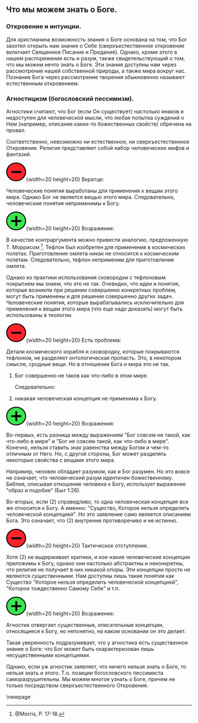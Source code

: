 ## Что мы можем знать о Боге.

### Откровение и интуиции.

Для христианина возможность знания о Боге основана на том, что Бог захотел открыть нам знание о Себе (сверхъестественное откровение включает Священное Писание и Предание). Однако, кроме этого в нашем распоряжении есть и разум, также свидетельствующий о том, что мы можем нечто знать о Боге. Эти знания доступны нам через рассмотрение нашей собственной природы, а также мира вокруг нас. Познание Бога через рассмотрение творения обыкновенно называют естественным откровением.

### Агностицизм (богословский пессимизм).

Агностики считают, что Бог (если Он существует) настолько инаков и недоступен для человеческой мысли, что любая попытка суждений о Нем (например, описание каких-то божественных свойств) обречена на провал.

Соответственно, невозможно ни естественное, ни сверхъестественное Откровение. Религия представляет собой набор человеческих мифов и фантазий.

![](../image/a_letter03.png){width=20 height=20} Вкратце: 

Человеческие понятия выработаны для применения к вещам этого мира. Однако Бог не является вещью этого мира. Следовательно, человеческие понятия неприменимы к Богу.

![](../image/cross05.png){width=20 height=20} Возражение:

В качестве контраргумента можно привести аналогию, предложенную Т. Моррисом [^gc001]. Тефлон был изобретен для применения в космических полетах. Приготовление омлета никак не относится к космическим полетам. Следовательно, тефлон неприменим для приготовления омлета. 

Однако из практики использования сковородки с тефлоновым покрытием мы знаем, что это не так. Очевидно, что идеи и понятия, которые возникли при решении совершенно конкретных проблем, могут быть применены и для решения совершенно других задач. Человеческие понятия, которые вырабатывались исключительно для применения к вещам этого мира (что еще надо доказать) могут быть использованы в теологии.

![](../image/a_letter03.png){width=20 height=20} Есть проблема:

Детали космического корабля и сковородку, которые покрываются тефлоном, не разделяет онтологическая пропасть. Это, в некотором смысле, сродные вещи. Но в отношении Бога и мира это не так.

1. Бог совершенно не таков как что-либо в этом мире. 

    Следовательно:
2. никакая человеческая концепция не применима к Богу.

![](../image/cross05.png){width=20 height=20} Возражения:

Во-первых, есть разница между выражением "Бог совсем не такой, как что-либо в мире" и "Бог не совсем такой, как что-либо в мире". Конечно, нельзя ставить знак равенства между Богом и чем-то отличным от Него. Но, с другой стороны, Бог может разделять некоторые свойства с вещами этого мира. 

Например, человек обладает разумом, как и Бог разумен. Но это вовсе не означает, что человеческий разум идентичен божественному. Библия, описывая отношение человека к Богу, использует выражение "образ и подобие" (Быт 1:26).

Во-вторых, если (2) справедливо, то одна человеческая концепция все же относится к Богу.  А именно: "Существо, Которое нельзя определить человеческой концепцией". Но это заявление само является описанием Бога. Это означает, что (2) внутренне противоречиво и не истинно.

![](../image/a_letter03.png){width=20 height=20} Тактическое отступление.

Хотя (2) не выдерживает критики, и кое-какие человеческие концепции приложимы к Богу, однако они настолько абстрактны и неконкретны, что религия не получает в них никакой опоры. Эти концепции просто не являются *существенными*. Нам доступны лишь такие понятия как Существо "Которое нельзя определить человеческой концепцией", "Которое тождественно Самому Себе" и т.п.

![](../image/cross05.png){width=20 height=20} Возражение:

Агностик отвергает существенные, описательные концепции, относящиеся к Богу, но непонятно, на каком основании он это делает.

Такая уверенность подразумевает, что у агностика есть существенное знание о Боге: что Бог может быть охарактеризован лишь несущественными концепциями. 

Однако, если уж агностик заявляет, что ничего нельзя знать о Боге, то нельзя знать и этого. Т.о. позиции богословского пессимиста саморазрушительны. Мы можем многое узнать о Боге, причем не только посредством сверхъестественного Откровения.



[^gc001]: @Morris, P. 17-18.

\newpage
